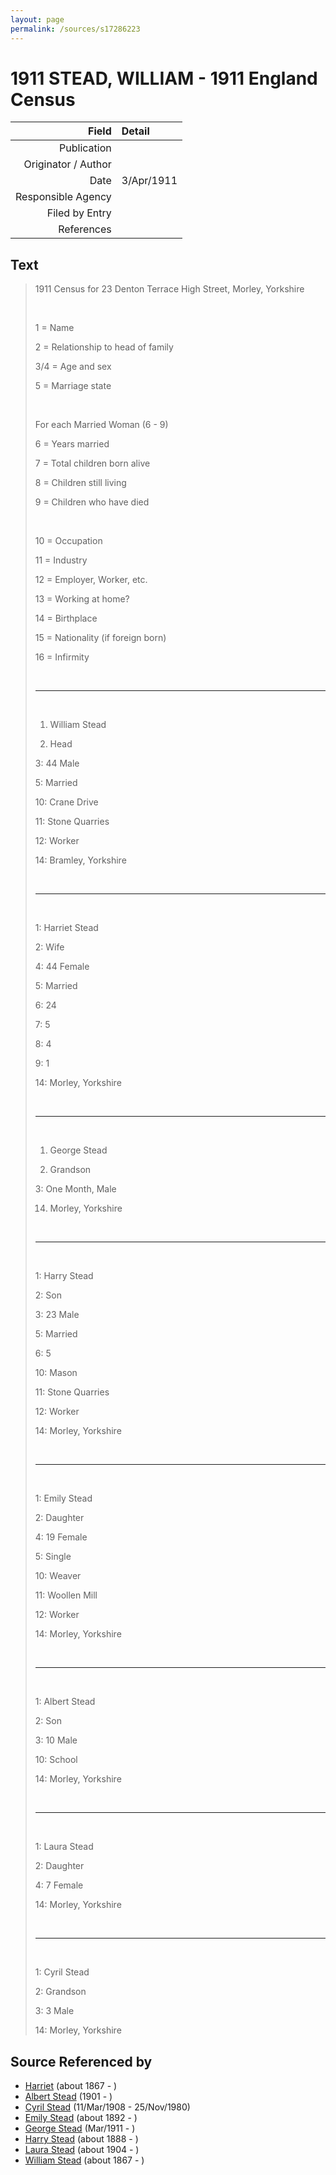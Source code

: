 ```yaml
---
layout: page
permalink: /sources/s17286223
---
```


# 1911 STEAD, WILLIAM - 1911 England Census

Field | Detail
---:|:---
Publication | 
Originator / Author | 
Date | 3/Apr/1911
Responsible Agency | 
Filed by Entry | 
References | 

## Text

> 1911 Census for 23 Denton Terrace High Street, Morley, Yorkshire
>
> <br/>
>
> 1 = Name
>
> 2 = Relationship to head of family
>
> 3/4 = Age and sex
>
> 5 = Marriage state
>
> <br/>
>
> For each Married Woman (6 - 9)
>
> 6 = Years married
>
> 7 = Total children born alive
>
> 8 = Children still living
>
> 9 = Children who have died
>
> <br/>
>
> 10 = Occupation
>
> 11 = Industry
>
> 12 = Employer, Worker, etc.
>
> 13 = Working at home?
>
> 14 = Birthplace
>
> 15 = Nationality (if foreign born)
>
> 16 = Infirmity
>
> <br/>
>
> ---
>
> <br/>
>
> 1. William Stead
>
> 2. Head
>
> 3: 44 Male
>
> 5: Married
>
> 10: Crane Drive
>
> 11: Stone Quarries
>
> 12: Worker
>
> 14: Bramley, Yorkshire
>
> <br/>
>
> ---
>
> <br/>
>
> 1: Harriet Stead
>
> 2: Wife
>
> 4: 44 Female
>
> 5: Married
>
> 6: 24
>
> 7: 5
>
> 8: 4
>
> 9: 1
>
> 14: Morley, Yorkshire
>
> <br/>
>
> ---
>
> <br/>
>
> 1. George Stead
>
> 2. Grandson
>
> 3: One Month, Male
>
> 14. Morley, Yorkshire
>
> <br/>
>
> ---
>
> <br/>
>
> 1: Harry Stead
>
> 2: Son
>
> 3: 23 Male
>
> 5: Married
>
> 6: 5
>
> 10: Mason
>
> 11: Stone Quarries
>
> 12: Worker
>
> 14: Morley, Yorkshire
>
> <br/>
>
> ---
>
> <br/>
>
> 1: Emily Stead
>
> 2: Daughter
>
> 4: 19 Female
>
> 5: Single
>
> 10: Weaver
>
> 11: Woollen Mill
>
> 12: Worker
>
> 14: Morley, Yorkshire
>
> <br/>
>
> ---
>
> <br/>
>
> 1: Albert Stead
>
> 2: Son
>
> 3: 10 Male
>
> 10: School
>
> 14: Morley, Yorkshire
>
> <br/>
>
> ---
>
> <br/>
>
> 1: Laura Stead
>
> 2: Daughter
>
> 4: 7 Female
>
> 14: Morley, Yorkshire
>
> <br/>
>
> ---
>
> <br/>
>
> 1: Cyril Stead
>
> 2: Grandson
>
> 3: 3 Male
>
> 14: Morley, Yorkshire
>

## Source Referenced by

* [Harriet](../people/@98128898@-harriet-b1867-d.md) (about 1867 - )
* [Albert Stead](../people/@51674188@-albert-stead-b1901-d.md) (1901 - )
* [Cyril Stead](../people/@61214710@-cyril-stead-b1908-3-11-d1980-11-25.md) (11/Mar/1908 - 25/Nov/1980)
* [Emily Stead](../people/@58190216@-emily-stead-b1892-d.md) (about 1892 - )
* [George Stead](../people/@77215226@-george-stead-b1911-3-d.md) (Mar/1911 - )
* [Harry Stead](../people/@68900898@-harry-stead-b1888-d.md) (about 1888 - )
* [Laura Stead](../people/@67809808@-laura-stead-b1904-d.md) (about 1904 - )
* [William Stead](../people/@44546659@-william-stead-b1867-d.md) (about 1867 - )
